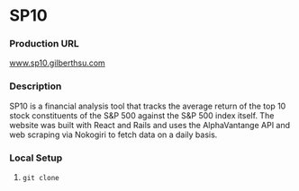 # SP10

### Production URL

www.sp10.gilberthsu.com

### Description

SP10 is a financial analysis tool that tracks the average return of the top 10 stock constituents of the S&P 500 against the S&P 500 index itself. The website was built with React and Rails and uses the AlphaVantange API and web scraping via Nokogiri to fetch data on a daily basis.

### Local Setup

1. `git clone`
